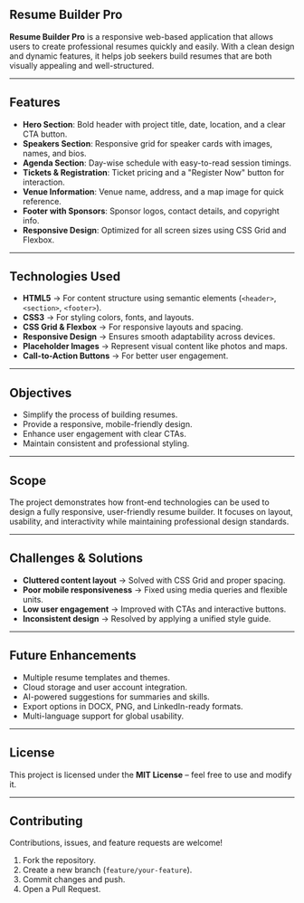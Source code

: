 ## Resume Builder Pro

**Resume Builder Pro** is a responsive web-based application that allows users to create professional resumes quickly and easily. With a clean design and dynamic features, it helps job seekers build resumes that are both visually appealing and well-structured.

---

##  Features
- **Hero Section**: Bold header with project title, date, location, and a clear CTA button.  
- **Speakers Section**: Responsive grid for speaker cards with images, names, and bios.  
- **Agenda Section**: Day-wise schedule with easy-to-read session timings.  
- **Tickets & Registration**: Ticket pricing and a "Register Now" button for interaction.  
- **Venue Information**: Venue name, address, and a map image for quick reference.  
- **Footer with Sponsors**: Sponsor logos, contact details, and copyright info.  
- **Responsive Design**: Optimized for all screen sizes using CSS Grid and Flexbox.  

---

## Technologies Used
- **HTML5** → For content structure using semantic elements (`<header>`, `<section>`, `<footer>`).  
- **CSS3** → For styling colors, fonts, and layouts.  
- **CSS Grid & Flexbox** → For responsive layouts and spacing.  
- **Responsive Design** → Ensures smooth adaptability across devices.  
- **Placeholder Images** → Represent visual content like photos and maps.  
- **Call-to-Action Buttons** → For better user engagement.  

---

##  Objectives
- Simplify the process of building resumes.  
- Provide a responsive, mobile-friendly design.  
- Enhance user engagement with clear CTAs.  
- Maintain consistent and professional styling.  

---

##  Scope
The project demonstrates how front-end technologies can be used to design a fully responsive, user-friendly resume builder. It focuses on layout, usability, and interactivity while maintaining professional design standards.

---

##  Challenges & Solutions
- **Cluttered content layout** → Solved with CSS Grid and proper spacing.  
- **Poor mobile responsiveness** → Fixed using media queries and flexible units.  
- **Low user engagement** → Improved with CTAs and interactive buttons.  
- **Inconsistent design** → Resolved by applying a unified style guide.  

---

##  Future Enhancements
- Multiple resume templates and themes.  
- Cloud storage and user account integration.  
- AI-powered suggestions for summaries and skills.  
- Export options in DOCX, PNG, and LinkedIn-ready formats.  
- Multi-language support for global usability.  

---



## License
This project is licensed under the **MIT License** – feel free to use and modify it.  

---

##  Contributing
Contributions, issues, and feature requests are welcome!  
1. Fork the repository.  
2. Create a new branch (`feature/your-feature`).  
3. Commit changes and push.  
4. Open a Pull Request.  


